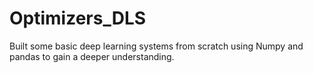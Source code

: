 # Optimizers_DLS
Built some basic deep learning systems from scratch using Numpy and pandas to gain a deeper understanding.
